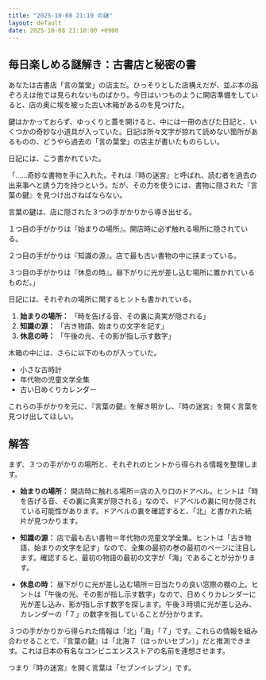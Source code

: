 ```yaml
---
title: "2025-10-08 21:10 の謎"
layout: default
date: 2025-10-08 21:10:00 +0900
---
```

## 毎日楽しめる謎解き：古書店と秘密の書

あなたは古書店「言の葉堂」の店主だ。ひっそりとした店構えだが、並ぶ本の品ぞろえは他では見られないものばかり。今日はいつものように開店準備をしていると、店の奥に埃を被った古い木箱があるのを見つけた。

鍵はかかっておらず、ゆっくりと蓋を開けると、中には一冊の古びた日記と、いくつかの奇妙な小道具が入っていた。日記は所々文字が掠れて読めない箇所があるものの、どうやら過去の「言の葉堂」の店主が書いたものらしい。

日記には、こう書かれていた。

「……奇妙な書物を手に入れた。それは『時の迷宮』と呼ばれ、読む者を過去の出来事へと誘う力を持つという。だが、その力を使うには、書物に隠された『言葉の鍵』を見つけ出さねばならない。

言葉の鍵は、店に隠された３つの手がかりから導き出せる。

１つ目の手がかりは『始まりの場所』。開店時に必ず触れる場所に隠されている。

２つ目の手がかりは『知識の源』。店で最も古い書物の中に挟まっている。

３つ目の手がかりは『休息の時』。昼下がりに光が差し込む場所に置かれているものだ。」

日記には、それぞれの場所に関するヒントも書かれている。

1.  **始まりの場所：** 「時を告げる音、その裏に真実が隠される」
2.  **知識の源：** 「古き物語、始まりの文字を記す」
3.  **休息の時：** 「午後の光、その影が指し示す数字」

木箱の中には、さらに以下のものが入っていた。

*   小さな古時計
*   年代物の児童文学全集
*   古い日めくりカレンダー

これらの手がかりを元に、『言葉の鍵』を解き明かし、『時の迷宮』を開く言葉を見つけ出してほしい。

## 解答

まず、３つの手がかりの場所と、それぞれのヒントから得られる情報を整理します。

*   **始まりの場所：** 開店時に触れる場所＝店の入り口のドアベル。ヒントは「時を告げる音、その裏に真実が隠される」なので、ドアベルの裏に何か隠されている可能性があります。ドアベルの裏を確認すると、「北」と書かれた紙片が見つかります。

*   **知識の源：** 店で最も古い書物＝年代物の児童文学全集。ヒントは「古き物語、始まりの文字を記す」なので、全集の最初の巻の最初のページに注目します。確認すると、最初の物語の最初の文字が「海」であることが分かります。

*   **休息の時：** 昼下がりに光が差し込む場所＝日当たりの良い窓際の棚の上。ヒントは「午後の光、その影が指し示す数字」なので、日めくりカレンダーに光が差し込み、影が指し示す数字を探します。午後３時頃に光が差し込み、カレンダーの「７」の数字を指していることが分かります。

３つの手がかりから得られた情報は「北」「海」「７」です。これらの情報を組み合わせることで、『言葉の鍵』は「北海７（ほっかいセブン）」だと推測できます。これは日本の有名なコンビニエンスストアの名前を連想させます。

つまり『時の迷宮』を開く言葉は「セブンイレブン」です。
